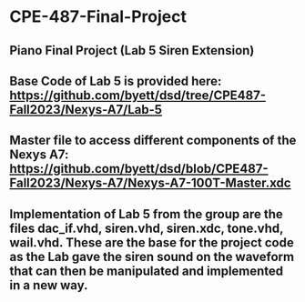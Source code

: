 # CPE-487-Final-Project
## Piano Final Project (Lab 5 Siren Extension)
## Base Code of Lab 5 is provided here: https://github.com/byett/dsd/tree/CPE487-Fall2023/Nexys-A7/Lab-5
## Master file to access different components of the Nexys A7: https://github.com/byett/dsd/blob/CPE487-Fall2023/Nexys-A7/Nexys-A7-100T-Master.xdc
## Implementation of Lab 5 from the group are the files dac_if.vhd, siren.vhd, siren.xdc, tone.vhd, wail.vhd. These are the base for the project code as the Lab gave the siren sound on the waveform that can then be manipulated and implemented in a new way.
